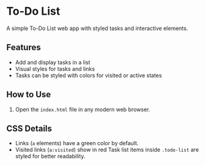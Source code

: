 # To-Do List

A simple To-Do List web app with styled tasks and interactive elements.

## Features

- Add and display tasks in a list
- Visual styles for tasks and links
- Tasks can be styled with colors for visited or active states

## How to Use

1. Open the `index.html` file in any modern web browser.

## CSS Details

- Links (`a` elements) have a green color by default.
- Visited links (`a:visited`) show in red
Task list items inside `.todo-list` are styled for better readability.
